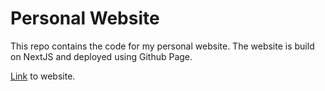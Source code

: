 # Personal Website 

This repo contains the code for my personal website. The website is build on NextJS and deployed using Github Page. 

[Link](https://mforstenhaeusler.github.io/personal-website) to website.
